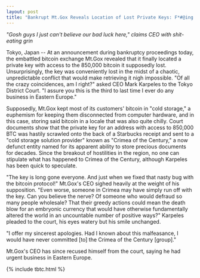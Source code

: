 ```yaml
---
layout: post
title: "Bankrupt Mt.Gox Reveals Location of Lost Private Keys: F*#@ing Crimea"
---
```


*"Gosh guys I just can't believe our bad luck here," claims CEO with shit-eating grin*

Tokyo, Japan -- At an announcement during bankruptcy proceedings today, the embattled bitcoin exchange Mt.Gox revealed that it finally located a private key with access to the 850,000 bitcoin it supposedly lost. Unsurprisingly, the key was conveniently lost in the midst of a chaotic, unpredictable conflict that would make retrieving it nigh impossible. "Of all the crazy coincidences, am I right?" asked CEO Mark Karpeles to the Tokyo District Court. "I assure you this is the third to last time I ever do any business in Eastern Europe."

Supposedly, Mt.Gox kept most of its customers' bitcoin in "cold storage," a euphemism for keeping them disconnected from computer hardware, and in this case, storing said bitcoin in a locale that was also quite chilly. Court documents show that the private key for an address with access to 850,000 BTC was hastily scrawled onto the back of a Starbucks receipt and sent to a "cold storage solution provider" known as "Crimea of the Century," a now defunct entity named for its apparent ability to store precious documents for decades. Since the breakout of hostilities in the region, no one can stipulate what has happened to Crimea of the Century, although Karpeles has been quick to speculate.

"The key is long gone everyone. And just when we fixed that nasty bug with the bitcoin protocol!" Mt.Gox's CEO sighed heavily at the weight of his supposition. "Even worse, someone in Crimea may have simply run off with the key. Can you believe the nerve? Of someone who would defraud so many people wholesale? That their greedy actions could mean the death blow for an embryonic currency that would have otherwise fundamentally altered the world in an uncountable number of positive ways?" Karpeles pleaded to the court, his eyes watery but his smile unchanged.

"I offer my sincerest apologies. Had I known about this malfeasance, I would have never committed [to] the Crimea of the Century \[group\]."

Mt.Gox's CEO has since recused himself from the court, saying he had urgent business in Eastern Europe.

{% include tbtc.html %}
